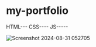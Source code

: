 # my-portfolio
HTML---
CSS----
JS-----



![Screenshot 2024-08-31 052705](https://github.com/user-attachments/assets/6df8831f-d9d3-4468-a7a8-09bc7550feaa)
